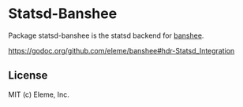 Statsd-Banshee
==============

Package statsd-banshee is the statsd backend for [banshee](https://www.npmjs.com/package/statsd-banshee).

https://godoc.org/github.com/eleme/banshee#hdr-Statsd_Integration

License
-------

MIT (c) Eleme, Inc.
